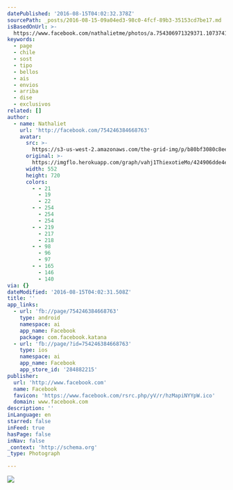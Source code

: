 ```yaml
---
datePublished: '2016-08-15T04:02:32.378Z'
sourcePath: _posts/2016-08-15-09a04ed3-98c0-4fcf-89b3-35153cd7be17.md
isBasedOnUrl: >-
  https://www.facebook.com/nathalietme/photos/a.754306971329371.1073741828.754246384668763/1178551138904950/?type=3&theater
keywords:
  - page
  - chile
  - sost
  - tipo
  - bellos
  - ais
  - envios
  - arriba
  - dise
  - exclusivos
related: []
author:
  - name: Nathaliet
    url: 'http://facebook.com/754246384668763'
    avatar:
      src: >-
        https://s3-us-west-2.amazonaws.com/the-grid-img/p/b80bf3080c8eeeb94f87da5872116f54067627ec.jpg
      original: >-
        https://imgflo.herokuapp.com/graph/vahj1ThiexotieMo/424906dde4ee0107662bb0543d078a4c/croprotate.jpg?cropheight=720&cropwidth=552&degrees=0&input=https%3A%2F%2Fscontent.xx.fbcdn.net%2Fv%2Ft1.0-9%2Fp720x720%2F13726683_1178551138904950_2647175941822360627_n.jpg%3Foh%3D21241dbdf45f0007521d06b262ed21a6%26oe%3D584F513D&x=88&y=0
      width: 552
      height: 720
      colors:
        - - 21
          - 19
          - 22
        - - 254
          - 254
          - 254
        - - 219
          - 217
          - 218
        - - 98
          - 96
          - 97
        - - 165
          - 146
          - 140
via: {}
dateModified: '2016-08-15T04:02:31.508Z'
title: ''
app_links:
  - url: 'fb://page/754246384668763'
    type: android
    namespace: ai
    app_name: Facebook
    package: com.facebook.katana
  - url: 'fb://page/?id=754246384668763'
    type: ios
    namespace: ai
    app_name: Facebook
    app_store_id: '284882215'
publisher:
  url: 'http://www.facebook.com'
  name: Facebook
  favicon: 'https://www.facebook.com/rsrc.php/yV/r/hzMapiNYYpW.ico'
  domain: www.facebook.com
description: ''
inLanguage: en
starred: false
inFeed: true
hasPage: false
inNav: false
_context: 'http://schema.org'
_type: Photograph

---
```

![](https://s3-us-west-2.amazonaws.com/the-grid-img/p/b80bf3080c8eeeb94f87da5872116f54067627ec.jpg)